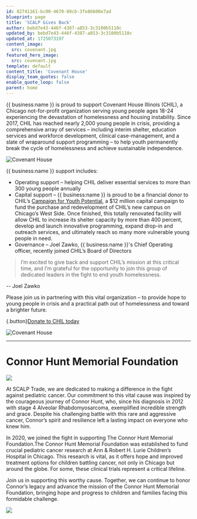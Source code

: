 ```yaml
---
id: 82741161-bc00-4670-89cb-3fe86600e7ad
blueprint: page
title: 'SCALP Gives Back'
author: bebd7e43-446f-4387-a853-3c3100b5110c
updated_by: bebd7e43-446f-4387-a853-3c3100b5110c
updated_at: 1725073197
content_image:
  src: covenant.jpg
featured_hero_image:
  src: covenant.jpg
template: default
content_title: 'Covenant House'
display_team_quotes: false
enable_quote_loop: false
parent: home
---
```

{{ business:name }} is proud to support Covenant House Illinois (CHIL), a Chicago not-for-profit organization serving young people ages 18-24 experiencing the devastation of homelessness and housing instability.
Since 2017, CHIL has reached nearly 2,000 young people in crisis, providing a comprehensive array of services – including interim shelter, education services and workforce development, clinical case-management, and a slate of wraparound support programming – to help youth permanently break the cycle of homelessness and achieve sustainable independence.

![Covenant House](/assets/covenant-3.jpg)

{{ business:name }} support includes:
* Operating support – helping CHIL deliver essential services to more than 300 young people annually
* Capital support – {{ business:name }} is proud to be a financial donor to CHIL’s [Campaign for Youth Potential](https://www.covenanthouseil.org/youthpotential), a $12 million capital campaign to fund the purchase and redevelopment of CHIL’s new campus on Chicago’s West Side. Once finished, this totally renovated facility will allow CHIL to increase its shelter capacity by more than 400 percent, develop and launch innovative programming, expand drop-in and outreach services, and ultimately reach so many more vulnerable young people in need.
* Governance – Joel Zawko, {{ business:name }}'s Chief Operating officer, recently joined CHIL’s Board of Directors

> I’m excited to give back and support CHIL’s mission at this critical time, and I’m grateful for the opportunity to join this group of dedicated leaders in the fight to end youth homelessness.

-- Joel Zawko

Please join us in partnering with this vital organization – to provide hope to young people in crisis and a practical path out of homelessness and toward a brighter future.

{.button}[Donate to CHIL today](https://www.covenanthouseil.org/donate)

![Covenant House](/assets/covenant-2.jpg)

---

# Connor Hunt Memorial Foundation

![](/assets/03ad996f-9149-4fc4-bb0e-42ac1268f770_2-large.jpeg)

At SCALP Trade, we are dedicated to making a difference in the fight against pediatric cancer. Our commitment to this vital cause was inspired by the courageous journey of Connor Hunt, who, since his diagnosis in 2012 with stage 4 Alveolar Rhabdomyosarcoma, exemplified incredible strength and grace. Despite his challenging battle with this rare and aggressive cancer, Connor’s spirit and resilience left a lasting impact on everyone who knew him.

In 2020, we joined the fight in supporting The Connor Hunt Memorial Foundation.The Connor Hunt Memorial Foundation was established to fund crucial pediatric cancer research at Ann & Robert H. Lurie Children’s Hospital in Chicago. This research is vital, as it offers hope and improved treatment options for children battling cancer, not only in Chicago but around the globe. For some, these clinical trials represent a critical lifeline.

Join us in supporting this worthy cause. Together, we can continue to honor Connor’s legacy and advance the mission of the Connor Hunt Memorial Foundation, bringing hope and progress to children and families facing this formidable challenge.

![](/assets/img-7071-3-large.jpeg)